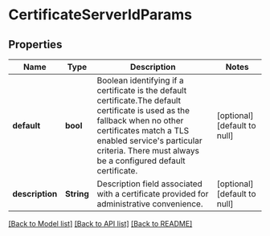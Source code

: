 # CertificateServerIdParams

## Properties
Name | Type | Description | Notes
------------ | ------------- | ------------- | -------------
**default** | **bool** | Boolean identifying if a certificate is the default certificate.The default certificate is used as the fallback when no other certificates match a TLS enabled service&#39;s particular criteria. There must always be a configured default certificate. | [optional] [default to null]
**description** | **String** | Description field associated with a certificate provided for administrative convenience. | [optional] [default to null]

[[Back to Model list]](../README.md#documentation-for-models) [[Back to API list]](../README.md#documentation-for-api-endpoints) [[Back to README]](../README.md)


